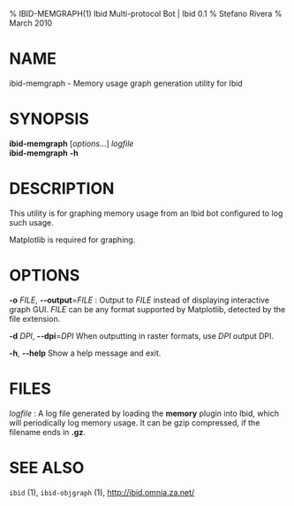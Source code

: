 % IBID-MEMGRAPH(1) Ibid Multi-protocol Bot | Ibid 0.1
% Stefano Rivera
% March 2010

# NAME

ibid-memgraph - Memory usage graph generation utility for Ibid

# SYNOPSIS

**ibid-memgraph** [*options*...] *logfile*  
**ibid-memgraph** **-h**

# DESCRIPTION

This utility is for graphing memory usage from an Ibid bot configured to
log such usage.

Matplotlib is required for graphing.

# OPTIONS

**-o** *FILE*, **-\-output**=*FILE*
:	Output to *FILE* instead of displaying interactive graph GUI.
	*FILE* can be any format supported by Matplotlib, detected by the file
	extension.

**-d** *DPI*, **-\-dpi**=*DPI*
	When outputting in raster formats, use *DPI* output DPI.

**-h**, **-\-help**
	Show a help message and exit.

# FILES

*logfile*
:	A log file generated by loading the **memory** plugin into Ibid, which will
	periodically log memory usage.
	It can be gzip compressed, if the filename ends in **.gz**.

# SEE ALSO
`ibid` (1),
`ibid-objgraph` (1),
http://ibid.omnia.za.net/

